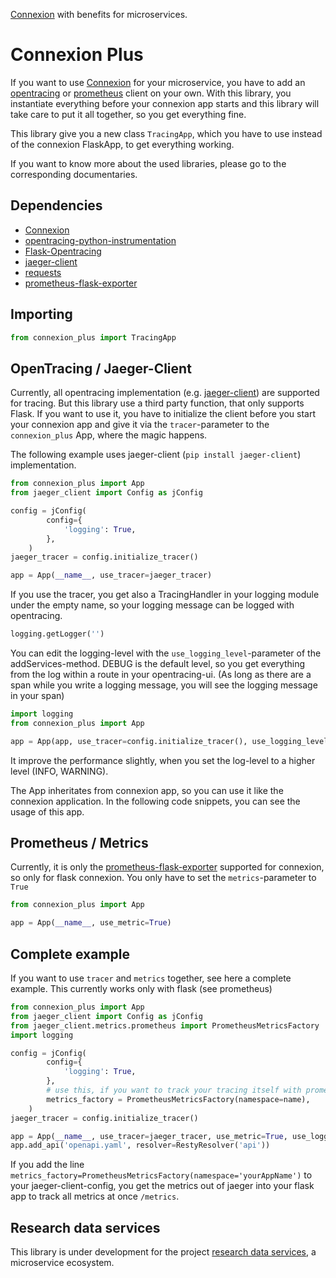 [Connexion](https://github.com/zalando/connexion) with benefits for microservices.

# Connexion Plus

If you want to use [Connexion](https://github.com/zalando/connexion) for your microservice, you have to add an [opentracing](https://opentracing.io/) or [prometheus](https://prometheus.io/) client on your own. With this library, you instantiate everything before your connexion app starts and this library will take care to put it all together, so you get everything fine.

This library give you a new class `TracingApp`, which you have to use instead of the connexion FlaskApp, to get everything working.

If you want to know more about the used libraries, please go to the corresponding documentaries.

## Dependencies

- [Connexion](https://github.com/zalando/connexion)
- [opentracing-python-instrumentation](https://github.com/uber-common/opentracing-python-instrumentation)
- [Flask-Opentracing](https://github.com/opentracing-contrib/python-flask)
- [jaeger-client](https://pypi.org/project/jaeger-client/)
- [requests](https://pypi.org/project/requests/)
- [prometheus-flask-exporter](https://pypi.org/project/prometheus-flask-exporter/)


## Importing
```python
from connexion_plus import TracingApp
```

## OpenTracing / Jaeger-Client

Currently, all opentracing implementation (e.g. [jaeger-client](https://pypi.org/project/jaeger-client/)) are supported for tracing. But this library use a third party function, that only supports Flask. If you want to use it, you have to initialize the client before you start your connexion app and give it via the `tracer`-parameter to the `connexion_plus` App, where the magic happens.

The following example uses jaeger-client (`pip install jaeger-client`) implementation.

```python
from connexion_plus import App
from jaeger_client import Config as jConfig

config = jConfig(
        config={
            'logging': True,
        },
    )
jaeger_tracer = config.initialize_tracer()

app = App(__name__, use_tracer=jaeger_tracer)
```

If you use the tracer, you get also a TracingHandler in your logging module under the empty name, so your logging message can be logged with opentracing.

```python
logging.getLogger('')
```

You can edit the logging-level with the `use_logging_level`-parameter of the addServices-method. DEBUG is the default level, so you get everything from the log within a route in your opentracing-ui. (As long as there are a span while you write a logging message, you will see the logging message in your span)
```python
import logging
from connexion_plus import App

app = App(app, use_tracer=config.initialize_tracer(), use_logging_level=logging.DEBUG)
```

It improve the performance slightly, when you set the log-level to a higher level (INFO, WARNING).

The App inheritates from connexion app, so you can use it like the connexion application. In the following code snippets, you can see the usage of this app.

## Prometheus / Metrics

Currently, it is only the [prometheus-flask-exporter](https://pypi.org/project/prometheus-flask-exporter/) supported for connexion, so only for flask connexion. You only have to set the `metrics`-parameter to `True`

```python
from connexion_plus import App

app = App(__name__, use_metric=True)
```

## Complete example

If you want to use `tracer` and `metrics` together, see here a complete example. This currently works only with flask (see prometheus)

```python
from connexion_plus import App
from jaeger_client import Config as jConfig
from jaeger_client.metrics.prometheus import PrometheusMetricsFactory
import logging

config = jConfig(
        config={
            'logging': True,
        },
        # use this, if you want to track your tracing itself with prometheus
        metrics_factory = PrometheusMetricsFactory(namespace=name),
    )
jaeger_tracer = config.initialize_tracer()

app = App(__name__, use_tracer=jaeger_tracer, use_metric=True, use_logging_level=logging.DEBUG)
app.add_api('openapi.yaml', resolver=RestyResolver('api'))
```

If you add the line `metrics_factory=PrometheusMetricsFactory(namespace='yourAppName')` to your jaeger-client-config, you get the metrics out of jaeger into your flask app to track all metrics at once `/metrics`.

## Research data services

This library is under development for the project [research data services](http://research-data-services.info), a microservice ecosystem.

